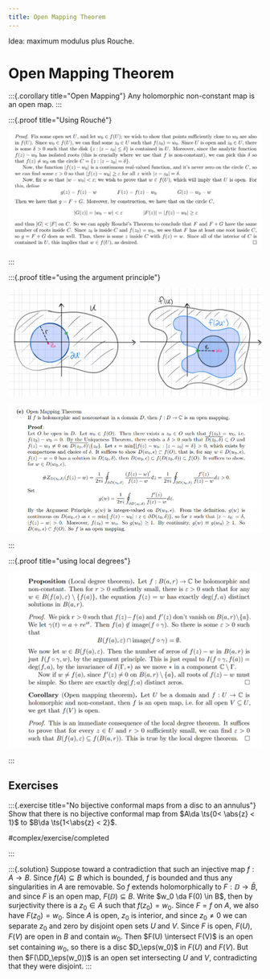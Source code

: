```yaml
---
title: Open Mapping Theorem
---
```


Idea: maximum modulus plus Rouche.

# Open Mapping Theorem

:::{.corollary title="Open Mapping"}
Any holomorphic non-constant map is an open map.
:::

:::{.proof title="Using Rouché"}

![](figures/2021-12-14_16-26-16.png)

:::

:::{.proof title="using the argument principle"}

![](figures/2022-01-02_02-14-55.png)

![](figures/2021-12-14_17-24-45.png)


:::

:::{.proof title="using local degrees"}

![attachments/Pasted image 20211215022640.png](attachments/Pasted%20image%2020211215022640.png)

:::


## Exercises

:::{.exercise title="No bijective conformal maps from a disc to an annulus"}
Show that there is no bijective conformal map from $A\da \ts{0< \abs{z} < 1}$ to $B\da \ts{1<\abs{z} < 2}$.

#complex/exercise/completed

:::

:::{.solution}
Suppose toward a contradiction that such an injective map $f: A\to B$.
Since $f(A) \subseteq B$ which is bounded, $f$ is bounded and thus any singularities in $A$ are removable.
So $f$ extends holomorphically to $F: \DD\to \bar{B}$, and since $F$ is an open map, $F(\DD) \subseteq B$.
Write $w_0 \da F(0) \in B$, then by surjectivity there is a $z_0\in A$ such that $f(z_0) = w_0$.
Since $F = f$ on $A$, we also have $F(z_0) = w_0$.
Since $A$ is open, $z_0$ is interior, and since $z_0\neq 0$ we can separate $z_0$ and zero by disjoint open sets $U$ and $V$.
Since $F$ is open, $F(U), F(V)$ are open in $B$ and contain $w_0$.
Then $F(U) \intersect F(V)$ is an open set containing $w_0$, so there is a disc $D_\eps(w_0)$ in $F(U)$ and $F(V)$.
But then $F(\DD_\eps(w_0))$ is an open set intersecting $U$ and $V$, contradicting that they were disjoint.
:::


